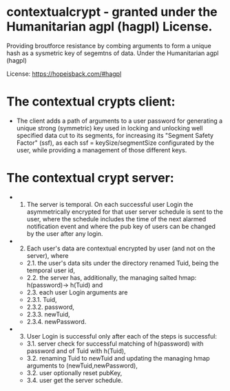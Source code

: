 # contextualcrypt - granted under the Humanitarian agpl (hagpl) License.
Providing broutforce resistance by combing arguments to form a unique hash as a sysmetric key of segemtns of data. Under the  Humanitarian agpl (hagpl)

License: https://hopeisback.com/#hagpl

# The contextual crypts client: 
* The client adds a path of arguments to a user password for generating a unique strong (symmetric) key used in locking and unlocking well specified data cut to its segments, for increasing its "Segment Safety Factor"  (ssf), as each ssf =  keySize/segmentSize configurated by the user, while providing a management of those different keys.


# The contextual crypt server:    
* 1. The server is temporal. On each successful user Login the asymmetrically encrypted for that user server schedule is sent to the user, where the schedule includes the time of the next alarmed notification event and where the pub key of users can be changed by the user after any login.
* 2. Each user's data are contextual encrypted by user (and not on the server), where
  * 2.1. the user's data sits under the  directory renamed Tuid, being the temporal user id,
  * 2.2. the server has, additionally, the managing salted hmap:  h(password)-> h(Tuid) and
  * 2.3. each user Login arguments are
  * 2.3.1. Tuid,
  *  2.3.2. password,
  *  2.3.3. newTuid,
  * 2.3.4. newPassword.
* 3. User Login is successful only after each of the steps is successful:
  *   3.1. server check for successful matching of h(password) with password and of Tuid with h(Tuid),
  *   3.2. renaming Tuid to newTuid and updating the managing hmap arguments to (newTuid,newPassword),
  *   3.2. user optionally reset pubKey,
  *   3.4. user get the server schedule.
 

